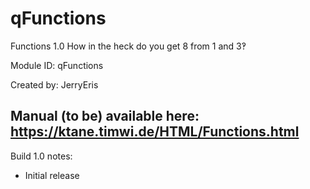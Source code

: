 # qFunctions
Functions 1.0
How in the heck do you get 8 from 1 and 3‽

Module ID: qFunctions

Created by: JerryEris

Manual (to be) available here: https://ktane.timwi.de/HTML/Functions.html
--
Build 1.0 notes:
- Initial release